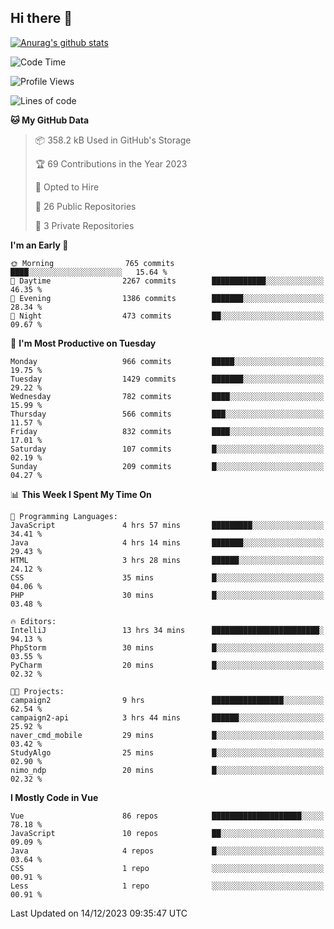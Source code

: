 ## Hi there 👋

[![Anurag's github stats](https://github-readme-stats.vercel.app/api?username=Songwonseok)](https://github.com/anuraghazra/github-readme-stats)



<!--START_SECTION:waka-->
![Code Time](http://img.shields.io/badge/Code%20Time-2%2C611%20hrs%2058%20mins-blue)

![Profile Views](http://img.shields.io/badge/Profile%20Views-0-blue)

![Lines of code](https://img.shields.io/badge/From%20Hello%20World%20I%27ve%20Written-34.8%20million%20lines%20of%20code-blue)

**🐱 My GitHub Data** 

> 📦 358.2 kB Used in GitHub's Storage 
 > 
> 🏆 69 Contributions in the Year 2023
 > 
> 💼 Opted to Hire
 > 
> 📜 26 Public Repositories 
 > 
> 🔑 3 Private Repositories 
 > 
**I'm an Early 🐤** 

```text
🌞 Morning                765 commits         ████░░░░░░░░░░░░░░░░░░░░░   15.64 % 
🌆 Daytime                2267 commits        ████████████░░░░░░░░░░░░░   46.35 % 
🌃 Evening                1386 commits        ███████░░░░░░░░░░░░░░░░░░   28.34 % 
🌙 Night                  473 commits         ██░░░░░░░░░░░░░░░░░░░░░░░   09.67 % 
```
📅 **I'm Most Productive on Tuesday** 

```text
Monday                   966 commits         █████░░░░░░░░░░░░░░░░░░░░   19.75 % 
Tuesday                  1429 commits        ███████░░░░░░░░░░░░░░░░░░   29.22 % 
Wednesday                782 commits         ████░░░░░░░░░░░░░░░░░░░░░   15.99 % 
Thursday                 566 commits         ███░░░░░░░░░░░░░░░░░░░░░░   11.57 % 
Friday                   832 commits         ████░░░░░░░░░░░░░░░░░░░░░   17.01 % 
Saturday                 107 commits         █░░░░░░░░░░░░░░░░░░░░░░░░   02.19 % 
Sunday                   209 commits         █░░░░░░░░░░░░░░░░░░░░░░░░   04.27 % 
```


📊 **This Week I Spent My Time On** 

```text
💬 Programming Languages: 
JavaScript               4 hrs 57 mins       █████████░░░░░░░░░░░░░░░░   34.41 % 
Java                     4 hrs 14 mins       ███████░░░░░░░░░░░░░░░░░░   29.43 % 
HTML                     3 hrs 28 mins       ██████░░░░░░░░░░░░░░░░░░░   24.12 % 
CSS                      35 mins             █░░░░░░░░░░░░░░░░░░░░░░░░   04.06 % 
PHP                      30 mins             █░░░░░░░░░░░░░░░░░░░░░░░░   03.48 % 

🔥 Editors: 
IntelliJ                 13 hrs 34 mins      ████████████████████████░   94.13 % 
PhpStorm                 30 mins             █░░░░░░░░░░░░░░░░░░░░░░░░   03.55 % 
PyCharm                  20 mins             █░░░░░░░░░░░░░░░░░░░░░░░░   02.32 % 

🐱‍💻 Projects: 
campaign2                9 hrs               ████████████████░░░░░░░░░   62.54 % 
campaign2-api            3 hrs 44 mins       ██████░░░░░░░░░░░░░░░░░░░   25.92 % 
naver_cmd_mobile         29 mins             █░░░░░░░░░░░░░░░░░░░░░░░░   03.42 % 
StudyAlgo                25 mins             █░░░░░░░░░░░░░░░░░░░░░░░░   02.90 % 
nimo_ndp                 20 mins             █░░░░░░░░░░░░░░░░░░░░░░░░   02.32 % 
```

**I Mostly Code in Vue** 

```text
Vue                      86 repos            ████████████████████░░░░░   78.18 % 
JavaScript               10 repos            ██░░░░░░░░░░░░░░░░░░░░░░░   09.09 % 
Java                     4 repos             █░░░░░░░░░░░░░░░░░░░░░░░░   03.64 % 
CSS                      1 repo              ░░░░░░░░░░░░░░░░░░░░░░░░░   00.91 % 
Less                     1 repo              ░░░░░░░░░░░░░░░░░░░░░░░░░   00.91 % 
```




 Last Updated on 14/12/2023 09:35:47 UTC
<!--END_SECTION:waka-->
